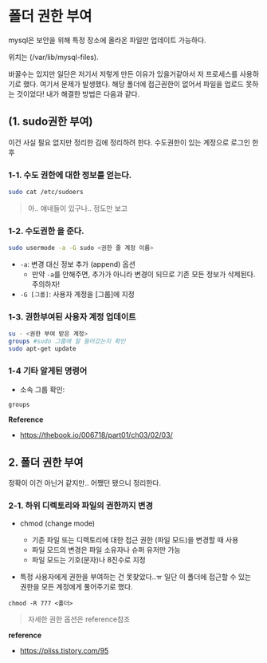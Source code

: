 # 폴더 권한 부여

mysql은 보안을 위해 특정 장소에 올라온 파일만 업데이트 가능하다. 

위치는 (/var/lib/mysql-files).

바꿀수는 있지만 일단은 저기서 저렇게 만든 이유가 있을거같아서 저 프로세스를 사용하기로 했다. 여기서 문제가 발생했다. 해당 폴더에 접근권한이 없어서 파일을 업로드 못하는 것이었다! 내가 해결한 방법은 다음과 같다.

## (1. sudo권한 부여)
이건 사실 필요 없지만 정리한 김에 정리하려 한다.
수도권한이 있는 계정으로 로그인 한 후 

### 1-1. 수도 권한에 대한 정보를 얻는다.
```bash
sudo cat /etc/sudoers
```
>아.. 얘네들이 있구나.. 정도만 보고

### 1-2. 수도권한 을 준다.

```bash
sudo usermode -a -G sudo <권한 줄 계정 이름>
```
- ```-a```: 변경 대신 정보 추가 (append) 옵션
    - 만약 ```-a```를 안해주면, 추가가 아니라 변경이 되므로 기존 모든 정보가 삭제된다. 주의하자!
- ```-G [그룹]```: 사용자 계정을 [그룹]에 지정

### 1-3. 권한부여된 사용자 계정 업데이트
```bash
su - <권한 부여 받은 계정>
groups #sudo 그룹에 잘 들어갔는지 확인
sudo apt-get update
```
### 1-4 기타 알게된 명령어
-  소속 그룹 확인: 
```
groups
```


**Reference**

- https://thebook.io/006718/part01/ch03/02/03/


## 2. 폴더 권한 부여
정확이 이건 아닌거 같지만.. 어쨌던 됐으니 정리한다.

### 2-1. 하위 디렉토리와 파일의 권한까지 변경

- chmod (change mode)
    - 기존 파일 또는 디렉토리에 대한 접근 권한 (파일 모드)을 변경할 때 사용
    - 파일 모드의 변경은 파일 소유자나 슈퍼 유저만 가능
    - 파일 모드는 기호(문자)나 8진수로 지정

- 특정 사용자에게 권한을 부여하는 건 못찾았다..ㅠ 일단 이 폴더에 접근할 수 있는 권한을 모든 계정에게 풀어주기로 했다.

```
chmod -R 777 <폴더>
```
>자세한 권한 옵션은 reference참조

**reference**

- https://pliss.tistory.com/95




